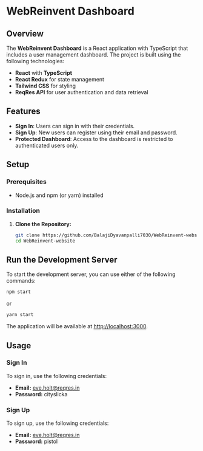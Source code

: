 # WebReinvent Dashboard

## Overview

The **WebReinvent Dashboard** is a React application with TypeScript that includes a user management dashboard. The project is built using the following technologies:
- **React** with **TypeScript**
- **React Redux** for state management
- **Tailwind CSS** for styling
- **ReqRes API** for user authentication and data retrieval

## Features

- **Sign In**: Users can sign in with their credentials.
- **Sign Up**: New users can register using their email and password.
- **Protected Dashboard**: Access to the dashboard is restricted to authenticated users only.

## Setup

### Prerequisites

- Node.js and npm (or yarn) installed

### Installation

1. **Clone the Repository:**

   ```bash
   git clone https://github.com/BalajiDyavanpalli7030/WebReinvent-website.git
   cd WebReinvent-website

## Run the Development Server

To start the development server, you can use either of the following commands:

   ```bash
   npm start
   ```
or

   ```bash
   yarn start
   ```
The application will be available at [http://localhost:3000](http://localhost:3000).

## Usage

### Sign In

To sign in, use the following credentials:

- **Email:** eve.holt@reqres.in
- **Password:** cityslicka

### Sign Up

To sign up, use the following credentials:

- **Email:** eve.holt@reqres.in
- **Password:** pistol

